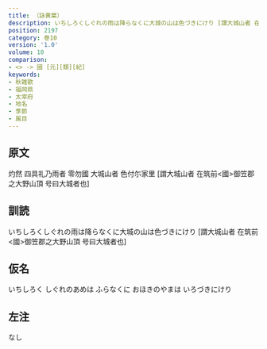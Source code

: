 ```yaml
---
title: （詠黄葉）
description: いちしろくしぐれの雨は降らなくに大城の山は色づきにけり [謂大城山者 在筑前<國>御笠郡之大野山頂 号曰大城者也]
position: 2197
category: 巻10
version: '1.0'
volume: 10
comparison:
- <> -> 國 [元][類][紀]
keywords:
- 秋雑歌
- 福岡県
- 太宰府
- 地名
- 季節
- 属目
---
```


## 原文

灼然 四具礼乃雨者 零勿國 大城山者 色付尓家里 [謂大城山者 在筑前<國>御笠郡之大野山頂 号曰大城者也]

## 訓読

いちしろくしぐれの雨は降らなくに大城の山は色づきにけり [謂大城山者 在筑前<國>御笠郡之大野山頂 号曰大城者也]

## 仮名

いちしろく しぐれのあめは ふらなくに おほきのやまは いろづきにけり

## 左注

なし
